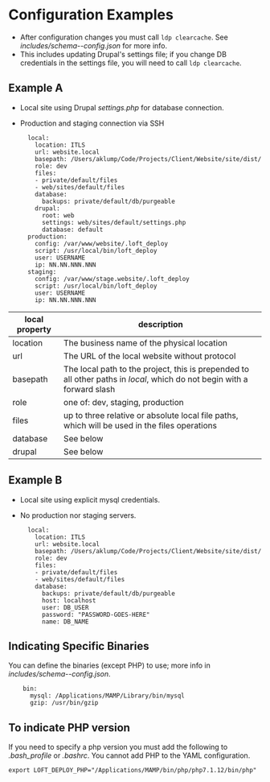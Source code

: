 # Configuration Examples

* After configuration changes you must call `ldp clearcache`.
See _includes/schema--config.json_ for more info.
* This includes updating Drupal's settings file; if you change DB credentials in the settings file, you will need to call `ldp clearcache`.

## Example A

* Local site using Drupal _settings.php_ for database connection.
* Production and staging connection via SSH

        local:
          location: ITLS
          url: website.local
          basepath: /Users/aklump/Code/Projects/Client/Website/site/dist/
          role: dev
          files:
          - private/default/files
          - web/sites/default/files
          database:
            backups: private/default/db/purgeable
          drupal:
            root: web
            settings: web/sites/default/settings.php
            database: default
        production:
          config: /var/www/website/.loft_deploy
          script: /usr/local/bin/loft_deploy
          user: USERNAME
          ip: NN.NN.NNN.NNN
        staging:
          config: /var/www/stage.website/.loft_deploy
          script: /usr/local/bin/loft_deploy
          user: USERNAME
          ip: NN.NN.NNN.NNN

| local property | description |
|----------|----------|
| location | The business name of the physical location |
| url | The URL of the local website without protocol |
| basepath | The local path to the project, this is prepended to all other paths in _local_, which do not begin with a forward slash |
| role | one of: dev, staging, production |
| files | up to three relative or absolute local file paths, which will be used in the files operations |
| database | See below |
| drupal | See below |

## Example B

* Local site using explicit mysql credentials.
* No production nor staging servers.

        local:
          location: ITLS
          url: website.local
          basepath: /Users/aklump/Code/Projects/Client/Website/site/dist/
          role: dev
          files:
          - private/default/files
          - web/sites/default/files
          database:
            backups: private/default/db/purgeable
            host: localhost
            user: DB_USER
            password: "PASSWORD-GOES-HERE"
            name: DB_NAME

## Indicating Specific Binaries

You can define the binaries (except PHP) to use; more info in _includes/schema--config.json_.

        bin:
          mysql: /Applications/MAMP/Library/bin/mysql
          gzip: /usr/bin/gzip

## To indicate PHP version

If you need to specify a php version you must add the following to _.bash_profile_ or _.bashrc_.  You cannot add PHP to the YAML configuration.

    export LOFT_DEPLOY_PHP="/Applications/MAMP/bin/php/php7.1.12/bin/php"
